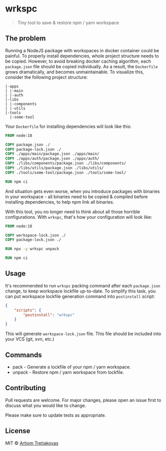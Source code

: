 # wrkspc

> Tiny tool to save & restore npm / yarn workspace

## The problem

Running a NodeJS package with workspaces in docker container could be painful. To properly install dependencies, whole project structure needs to be copied. However, to avoid breaking docker caching algorithm, each `package.json` file should be copied individually. As a result, the `Dockerfile` grows dramatically, and becomes unmaintainable. To visualize this, consider the following project structure:

```
|-apps
| |-main
| |-auth
|-libs
| |-components
| |-utils
|-tools
  |-some-tool
```

Your `Dockerfile` for installing dependencies will look like this:

```Dockerfile
FROM node:18

COPY package.json ./
COPY package-lock.json ./
COPY ./apps/main/package.json ./apps/main/
COPY ./apps/auth/package.json ./apps/auth/
COPY ./libs/components/package.json ./libs/components/
COPY ./libs/utils/package.json ./libs/utils/
COPY ./tools/some-tool/package.json ./tools/some-tool/

RUN npm ci
```

And situation gets even worse, when you introduce packages with binaries in your workspace - all binaries need to be copied & compiled before installing dependencies, to help npm link all binaries.

With this tool, you no longer need to think about all those horrible configurations. With `wrkspc`, that's how your configuration will look like:

```Dockerfile
FROM node:18

COPY workspace-lock.json ./
COPY package-lock.json ./

RUN npx -y wrkspc unpack

RUN npm ci
```

## Usage

It's recommended to run `wrkspc` packing command after each `package.json` change, to keep workspace lockfile up-to-date. To simplify this task, you can put workspace lockfile generation command into `postinstall` script:

```json
{
    "scripts": {
        "postinstall": "wrkspc"
    }
}
```

This will generate `workspace-lock.json` file. This file should be included into your VCS (git, svn, etc.)

## Commands

-   pack - Generate a lockfile of your npm / yarn workspace.
-   unpack - Restore npm / yarn workspace from lockfile.

## Contributing

Pull requests are welcome. For major changes, please open an issue first to discuss what you would like to change.

Please make sure to update tests as appropriate.

## License

MIT © [Artiom Tretjakovas](https://github.com/ArtiomTr)
